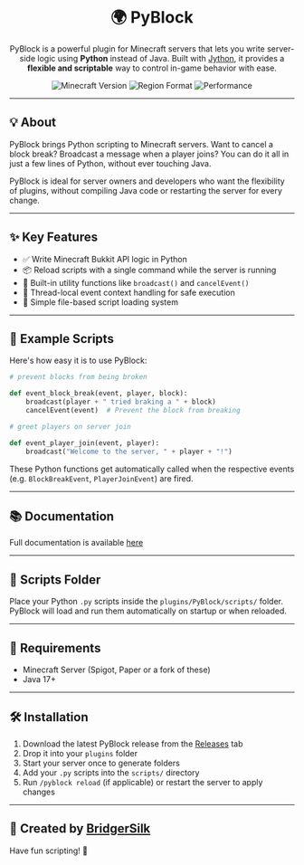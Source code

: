 <h1 align="center">🌍 PyBlock</h1>
<p align="center">
  PyBlock is a powerful plugin for Minecraft servers that lets you write server-side logic using <b>Python</b> instead of Java. Built with <a href="https://www.jython.org/">Jython</a>, it provides a <b>flexible and scriptable</b> way to control in-game behavior with ease.
</p>

<p align="center">
  <img src="https://badgen.now.sh/badge/minecraft%20version/1.21.x/blue" alt="Minecraft Version">
  <img src="https://badgen.now.sh/badge/server%20type/paper" alt="Region Format">
  <img src="https://badgen.now.sh/badge/performance/optimized%20for%20WorldHost/green" alt="Performance">
</p>

---

## 💡 About

PyBlock brings Python scripting to Minecraft servers. Want to cancel a block break? Broadcast a message when a player joins? You can do it all in just a few lines of Python, without ever touching Java.

PyBlock is ideal for server owners and developers who want the flexibility of plugins, without compiling Java code or restarting the server for every change.

---

## ✨ Key Features

- ✅ Write Minecraft Bukkit API logic in Python
- 📦 Reload scripts with a single command while the server is running
- 🔧 Built-in utility functions like `broadcast()` and `cancelEvent()`
- 🧠 Thread-local event context handling for safe execution
- 📁 Simple file-based script loading system

---

## 📜 Example Scripts

Here's how easy it is to use PyBlock:

```python
# prevent blocks from being broken

def event_block_break(event, player, block):
    broadcast(player + " tried braking a " + block)
    cancelEvent(event)  # Prevent the block from breaking
````

```python
# greet players on server join

def event_player_join(event, player):
    broadcast("Welcome to the server, " + player + "!")
```

These Python functions get automatically called when the respective events (e.g. `BlockBreakEvent`, `PlayerJoinEvent`) are fired.

---

## 📚 Documentation

Full documentation is available [here](https://github.com/BridgerSilk/PyBlock)

---

## 📂 Scripts Folder

Place your Python `.py` scripts inside the `plugins/PyBlock/scripts/` folder. PyBlock will load and run them automatically on startup or when reloaded.

---

## 📌 Requirements

* Minecraft Server (Spigot, Paper or a fork of these)
* Java 17+

---

## 🛠️ Installation

1. Download the latest PyBlock release from the [Releases](https://github.com/BridgerSilk/PyBlock/releases) tab
2. Drop it into your `plugins` folder
3. Start your server once to generate folders
4. Add your `.py` scripts into the `scripts/` directory
5. Run `/pyblock reload` (if applicable) or restart the server to apply changes

---

## 🙌 Created by [BridgerSilk](https://github.com/BridgerSilk)

Have fun scripting! 🐍
